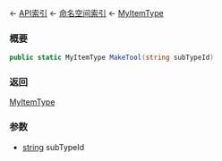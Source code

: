 ← [API索引](Api-Index) ← [命名空间索引](Namespace-Index) ← [MyItemType](VRage.Game.ModAPI.Ingame.MyItemType)

### 概要

```csharp
public static MyItemType MakeTool(string subTypeId)
```

### 返回

[MyItemType](VRage.Game.ModAPI.Ingame.MyItemType)

### 参数

* [string](https://docs.microsoft.com/en-us/dotnet/api/System.String?view=netframework-4.6) subTypeId
